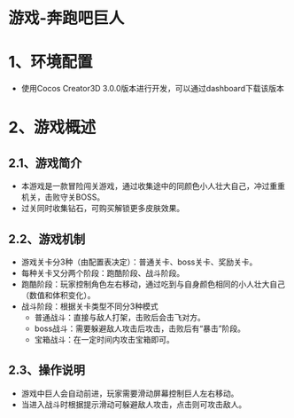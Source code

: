 # 游戏-奔跑吧巨人

# 1、环境配置
- 使用Cocos Creator3D 3.0.0版本进行开发，可以通过dashboard下载该版本

# 2、游戏概述

## 2.1、游戏简介
- 本游戏是一款冒险闯关游戏，通过收集途中的同颜色小人壮大自己，冲过重重机关，击败守关BOSS。
- 过关同时收集钻石，可购买解锁更多皮肤效果。

## 2.2、游戏机制
- 游戏关卡分3种（由配置表决定）：普通关卡、boss关卡、奖励关卡。
- 每种关卡又分两个阶段：跑酷阶段、战斗阶段。
- 跑酷阶段：玩家控制角色左右移动，通过吃到与自身颜色相同的小人壮大自己（数值和体积变化）。
- 战斗阶段：根据关卡类型不同分3种模式
	- 普通战斗：直接与敌人打架，击败后会击飞对方。
	- boss战斗：需要躲避敌人攻击后攻击，击败后有“暴击”阶段。
	- 宝箱战斗：在一定时间内攻击宝箱即可。

## 2.3、操作说明
- 游戏中巨人会自动前进，玩家需要滑动屏幕控制巨人左右移动。
- 当进入战斗时根据提示滑动可躲避敌人攻击，点击则可攻击敌人。
